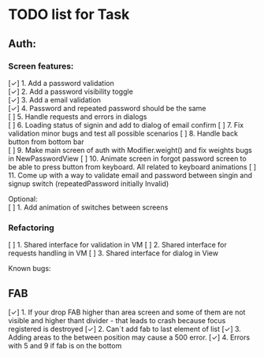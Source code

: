 # TODO list for Task
## Auth:
### Screen features:
[✓] 1. Add a password validation  
[✓] 2. Add a password visibility toggle  
[✓] 3. Add a email validation  
[✓] 4. Password and repeated password should be the same  
[ ] 5. Handle requests and errors in dialogs  
[ ] 6. Loading status of signin and add to dialog of email confirm 
[ ] 7. Fix validation minor bugs and test all possible scenarios
[ ] 8. Handle back button from bottom bar  
[ ] 9. Make main screen of auth with Modifier.weight() and fix weights bugs in NewPasswordView 
[ ] 10. Animate screen in forgot password screen to be able to press button from keyboard. All related to keyboard animations
[ ] 11. Come up with a way to validate email and password between singin and signup switch (repeatedPassword initially Invalid)

Optional:  
[ ] 1. Add animation of switches between screens  

### Refactoring
[ ] 1. Shared interface for validation in VM
[ ] 2. Shared interface for requests handling in VM
[ ] 3. Shared interface for dialog in View


Known bugs:
## FAB
[✓] 1. If your drop FAB higher than area screen and some of them are not visible and higher thant divider - that leads to crash because focus registered is destroyed
[✓] 2. Can`t add fab to last element of list
[✓] 3. Adding areas to the between position may cause a 500 error.
[✓] 4. Errors with 5 and 9 if fab is on the bottom